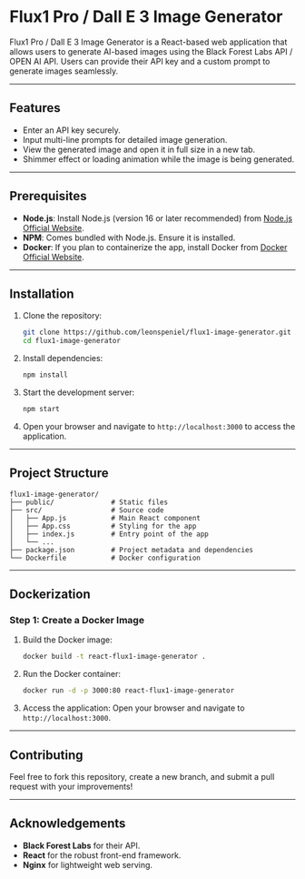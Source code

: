 # Flux1 Pro / Dall E 3 Image Generator

Flux1 Pro / Dall E 3  Image Generator is a React-based web application that allows users to generate AI-based images using the Black Forest Labs API / OPEN AI API. Users can provide their API key and a custom prompt to generate images seamlessly.

---

## Features
- Enter an API key securely.
- Input multi-line prompts for detailed image generation.
- View the generated image and open it in full size in a new tab.
- Shimmer effect or loading animation while the image is being generated.

---

## Prerequisites
- **Node.js**: Install Node.js (version 16 or later recommended) from [Node.js Official Website](https://nodejs.org/).
- **NPM**: Comes bundled with Node.js. Ensure it is installed.
- **Docker**: If you plan to containerize the app, install Docker from [Docker Official Website](https://www.docker.com/).

---

## Installation

1. Clone the repository:
   ```bash
   git clone https://github.com/leonspeniel/flux1-image-generator.git
   cd flux1-image-generator
   ```

2. Install dependencies:
   ```bash
   npm install
   ```

3. Start the development server:
   ```bash
   npm start
   ```

4. Open your browser and navigate to `http://localhost:3000` to access the application.

---

## Project Structure

```
flux1-image-generator/
├── public/              # Static files
├── src/                 # Source code
│   ├── App.js           # Main React component
│   ├── App.css          # Styling for the app
│   ├── index.js         # Entry point of the app
│   └── ...
├── package.json         # Project metadata and dependencies
└── Dockerfile           # Docker configuration
```

---

## Dockerization

### **Step 1: Create a Docker Image**

1. Build the Docker image:
   ```bash
   docker build -t react-flux1-image-generator .
   ```

2. Run the Docker container:
   ```bash
   docker run -d -p 3000:80 react-flux1-image-generator
   ```

3. Access the application:
   Open your browser and navigate to `http://localhost:3000`.

---

## Contributing
Feel free to fork this repository, create a new branch, and submit a pull request with your improvements!

---

## Acknowledgements
- **Black Forest Labs** for their API.
- **React** for the robust front-end framework.
- **Nginx** for lightweight web serving.


